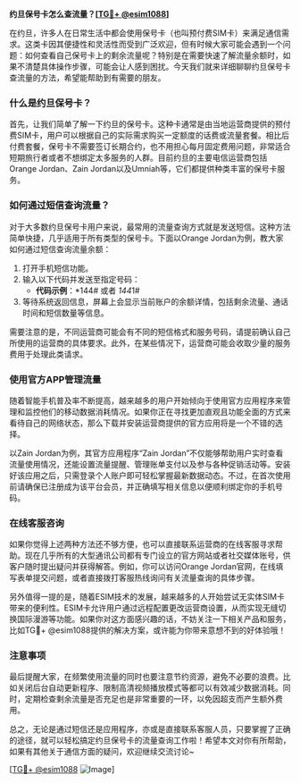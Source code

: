 **约旦保号卡怎么查流量？[[TG💪+ @esim1088](https://t.me/s/esim1088)]**

在约旦，许多人在日常生活中都会使用保号卡（也叫预付费SIM卡）来满足通信需求。这类卡因其便捷性和灵活性而受到广泛欢迎，但有时候大家可能会遇到一个问题：如何查看自己保号卡上的剩余流量呢？特别是在需要快速了解流量余额时，如果不清楚具体操作步骤，可能会让人感到困扰。今天我们就来详细聊聊约旦保号卡查流量的方法，希望能帮助到有需要的朋友。

### 什么是约旦保号卡？

首先，让我们简单了解一下约旦的保号卡。这种卡通常是由当地运营商提供的预付费SIM卡，用户可以根据自己的实际需求购买一定额度的话费或流量套餐。相比后付费套餐，保号卡不需要签订长期合约，也不用担心每月固定费用问题，非常适合短期旅行者或者不想绑定太多服务的人群。目前约旦的主要电信运营商包括Orange Jordan、Zain Jordan以及Umniah等，它们都提供种类丰富的保号卡服务。

### 如何通过短信查询流量？

对于大多数约旦保号卡用户来说，最常用的流量查询方式就是发送短信。这种方法简单快捷，几乎适用于所有类型的保号卡。下面以Orange Jordan为例，教大家如何通过短信查询流量余额：

1. 打开手机短信功能。
2. 输入以下代码并发送至指定号码：
   - **代码示例**：*144# 或者 *144*1#
3. 等待系统返回信息，屏幕上会显示当前账户的余额详情，包括剩余流量、通话时间和短信数量等信息。

需要注意的是，不同运营商可能会有不同的短信格式和服务号码，请提前确认自己所使用的运营商的具体要求。此外，在某些情况下，运营商可能会收取少量的服务费用于处理此类请求。

### 使用官方APP管理流量

随着智能手机普及率不断提高，越来越多的用户开始倾向于使用官方应用程序来管理和监控他们的移动数据消耗情况。如果你正在寻找更加直观且功能全面的方式来看待自己的网络状态，那么下载并安装运营商提供的官方应用将是一个不错的选择。

以Zain Jordan为例，其官方应用程序“Zain Jordan”不仅能够帮助用户实时查看流量使用情况，还能设置流量提醒、管理账单支付以及参与各种促销活动等。安装好该应用之后，只需登录个人账户即可轻松掌握最新数据动态。不过，在首次使用前请确保已注册成为该平台会员，并正确填写相关信息以便顺利绑定你的手机号码。

### 在线客服咨询

如果你觉得上述两种方法还不够方便，也可以直接联系运营商的在线客服寻求帮助。现在几乎所有的大型通讯公司都有专门设立的官方网站或者社交媒体账号，供客户随时提出疑问并获得解答。例如，你可以访问Orange Jordan官网，在线填写表单提交问题，或者直接拨打客服热线询问有关流量查询的具体步骤。

另外值得一提的是，随着ESIM技术的发展，越来越多的人开始尝试无实体SIM卡带来的便利性。ESIM卡允许用户通过远程配置更改运营商设置，从而实现无缝切换国际漫游等功能。如果你对这方面感兴趣的话，不妨关注一下相关产品和服务，比如TG💪+ @esim1088提供的解决方案，或许能为你带来意想不到的好体验哦！

### 注意事项

最后提醒大家，在频繁使用流量的同时也要注意节约资源，避免不必要的浪费。比如关闭后台自动更新程序、限制高清视频播放模式等都可以有效减少数据消耗。同时，定期检查剩余流量是否充足也是非常重要的一环，以免因超支而产生额外费用。

总之，无论是通过短信还是应用程序，亦或是直接联系客服人员，只要掌握了正确的途径，就可以轻松搞定约旦保号卡的流量查询工作啦！希望本文对你有所帮助，如果有其他关于通信方面的疑问，欢迎继续交流讨论~

[[TG💪+ @esim1088](https://t.me/s/esim1088) ![Image](https://i.postimg.cc/4NQfJmqS/Snipaste-2025-05-13-00-14-12.png)]